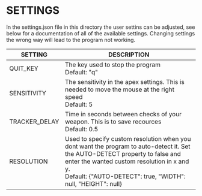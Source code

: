 # SETTINGS

In the settings.json file in this directory the user settins can be adjusted, see below for a documentation of all of the available settings. Changing settings the wrong way will lead to the program not working. 

| SETTING           | DESCRIPTION 
| ----------------- | ------------- 
| QUIT_KEY          | The key used to stop the program <br/> Default: "q"
| SENSITIVITY       | The sensitivity in the apex settings. This is needed to move the mouse at the right speed <br/> Default: 5
| TRACKER_DELAY     | Time in seconds between checks of your weapon. This is to save recources <br/> Default: 0.5
| RESOLUTION        | Used to specify custom resolution when you dont want the program to auto-detect it. Set the AUTO-DETECT property to false and enter the wanted custom resolution in x and y. <br/> Default: {"AUTO-DETECT": true, "WIDTH": null, "HEIGHT": null}
